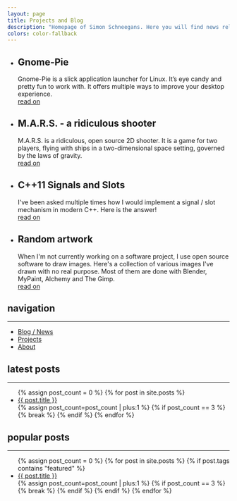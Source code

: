 ```yaml
---
layout: page
title: Projects and Blog
description: "Homepage of Simon Schneegans. Here you will find news related to Gnome-Pie, M.A.R.S.2 and other projects of mine."
colors: color-fallback
---
```


<div class="accordion accordion-items-4">
  <ul>
    <li class="color-gnome-pie065" style="background-image:url('/assets/pictures/teaser-gnomepie.jpg')">
      <div>
        <h2>Gnome-Pie</h2>
        <p>Gnome-Pie is a slick application launcher for Linux. It’s eye candy and pretty fun to work with. It offers multiple ways to improve your desktop experience. <br><a href="/gnome-pie.html">read on <i class="fa fa-angle-right"></i></a></p>
      </div>
    </li>
    <li class="color-project-gnomepie" style="background-image:url('/assets/pictures/teaser-mars.jpg')">
      <div>
        <h2>M.A.R.S. - a ridiculous shooter</h2>
        <p>M.A.R.S. is a ridiculous, open source 2D shooter. It is a game for two players, flying with ships in a two-dimensional space setting, governed by the laws of gravity. <br> <a href="/mars.html">read on <i class="fa fa-angle-right"></i></a></p>
      </div>
    </li>
    <li class="color-signals" style="background-image:url('/assets/pictures/signals.jpg')">
      <div>
        <h2>C++11 Signals and Slots</h2>
        <p>I've been asked multiple times how I would implement a signal / slot mechanism in modern C++. Here is the answer! <br> <a href="{% post_url 2015-09-20-signal-slot %}">read on <i class="fa fa-angle-right"></i></a></p>
      </div>
    </li>
    <li class="color-sunset" style="background-image:url('/assets/pictures/teaser-art.jpg')">
      <div>
        <h2>Random artwork</h2>
        <p>When I'm not currently working on a software project, I use open source software to draw images. Here's a collection of various images I've drawn with no real purpose. Most of them are done with Blender, MyPaint, Alchemy and The Gimp. <br> <a href="/artwork.html">read on <i class="fa fa-angle-right"></i></a></p>
      </div>
    </li>
  </ul>
</div>


<nav class="row">
  <div class="col-sm-4 sub-nav">
    <h2>navigation</h2>
    <hr>
    <ul>
        <li><a href="/blog">Blog / News</a><br></li>
        <li><a href="/projects.html">Projects</a><br></li>
        <li><a href="/about.html">About</a><br></li>
    </ul>
  </div>
  <div class="col-sm-4 sub-nav">
    <h2>latest posts</h2>
    <hr>
    <ul>
      {% assign post_count = 0 %}
      {% for post in site.posts %}
        <li><a href="{{ post.url }}">{{ post.title }}</a><br></li>
        {% assign post_count=post_count | plus:1 %}
        {% if post_count == 3 %}
          {% break %}
        {% endif %}
      {% endfor %}
    </ul>
  </div>
  <div class="col-sm-4 sub-nav">
    <h2>popular posts</h2>
    <hr>
    <ul>
      {% assign post_count = 0 %}
      {% for post in site.posts %}
        {% if post.tags contains "featured" %}
          <li><a href="{{ post.url }}">{{ post.title }}</a><br></li>
          {% assign post_count=post_count | plus:1 %}
          {% if post_count == 3 %}
            {% break %}
          {% endif %}
        {% endif %}
      {% endfor %}
    </ul>
  </div>
  <!-- <div class="col-sm-4 sub-nav">
    <h2>latest projects</h2>
    <hr>
    <ul>
      {% for page in site.pages %}
      {% if page.group == "featured-projects" %}
        <li><a href="{{ page.url }}">{{ page.title }}</a><br></li>
      {% endif %}
      {% endfor %}
    </ul>
  </div> -->
</nav>

